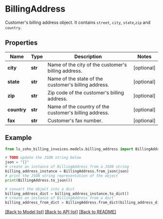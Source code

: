 # BillingAddress

Customer's billing address object. It contains <code>street</code>, <code>city</code>, <code>state</code>,<code>zip</code> and <code>country</code>.

## Properties

Name | Type | Description | Notes
------------ | ------------- | ------------- | -------------
**city** | **str** | Name of the city of the customer&#39;s billing address. | [optional] 
**state** | **str** | Name of the state of the customer&#39;s billing address. | [optional] 
**zip** | **str** | Zip code of the customer&#39;s billing address. | [optional] 
**country** | **str** | Name of the country of the customer&#39;s billing address. | [optional] 
**fax** | **str** | Customer&#39;s fax number. | [optional] 

## Example

```python
from ls_zoho_billing_invoices.models.billing_address import BillingAddress

# TODO update the JSON string below
json = "{}"
# create an instance of BillingAddress from a JSON string
billing_address_instance = BillingAddress.from_json(json)
# print the JSON string representation of the object
print(BillingAddress.to_json())

# convert the object into a dict
billing_address_dict = billing_address_instance.to_dict()
# create an instance of BillingAddress from a dict
billing_address_from_dict = BillingAddress.from_dict(billing_address_dict)
```
[[Back to Model list]](../README.md#documentation-for-models) [[Back to API list]](../README.md#documentation-for-api-endpoints) [[Back to README]](../README.md)


